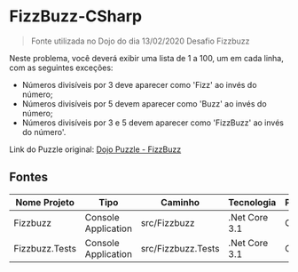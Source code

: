 # FizzBuzz-CSharp
> Fonte utilizada no Dojo do dia 13/02/2020 Desafio Fizzbuzz

Neste problema, você deverá exibir uma lista de 1 a 100, um em cada linha, com as seguintes exceções:

* Números divisíveis por 3 deve aparecer como 'Fizz' ao invés do número;
* Números divisíveis por 5 devem aparecer como 'Buzz' ao invés do número;
* Números divisíveis por 3 e 5 devem aparecer como 'FizzBuzz' ao invés do número'.

Link do Puzzle original: [Dojo Puzzle - FizzBuzz](http://dojopuzzles.com/problemas/exibe/fizzbuzz/)

## Fontes
| Nome Projeto | Tipo | Caminho | Tecnologia | Packages/Linguagem |
|--------------|------|---------|------------|--------------------|
| Fizzbuzz     | Console Application | src/Fizzbuzz | .Net Core 3.1 | C# |
| Fizzbuzz.Tests     | Console Application | src/Fizzbuzz.Tests | .Net Core 3.1 | C# / NUnit |



